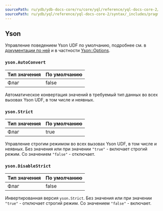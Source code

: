 ```yaml
---
sourcePath: ru/ydb/ydb-docs-core/ru/core/yql/reference/yql-docs-core-2/syntax/_includes/pragma/yson.md
sourcePath: ru/ydb/yql/reference/yql-docs-core-2/syntax/_includes/pragma/yson.md
---
```

## Yson

Управление поведением Yson UDF по умолчанию, подробнее см. в [документации по ней](../../../udf/list/yson.md) и в частности [Yson::Options](../../../udf/list/yson.md#ysonoptions).

### `yson.AutoConvert`

| Тип значения | По умолчанию |
| --- | --- |
| Флаг | false |

Автоматическое конвертация значений в требуемый тип данных во всех вызовах Yson UDF, в том числе и неявных.

### `yson.Strict`

| Тип значения | По умолчанию |
| --- | --- |
| Флаг | true |

Управление строгим режимом во всех вызовах Yson UDF, в том числе и неявных. Без значения или при значении `"true"` - включает строгий режим. Со значением `"false"` - отключает.

### `yson.DisableStrict`

| Тип значения | По умолчанию |
| --- | --- |
| Флаг | false |

Инвертированная версия `yson.Strict`. Без значения или при значении `"true"` - отключает строгий режим. Со значением `"false"` - включает.
